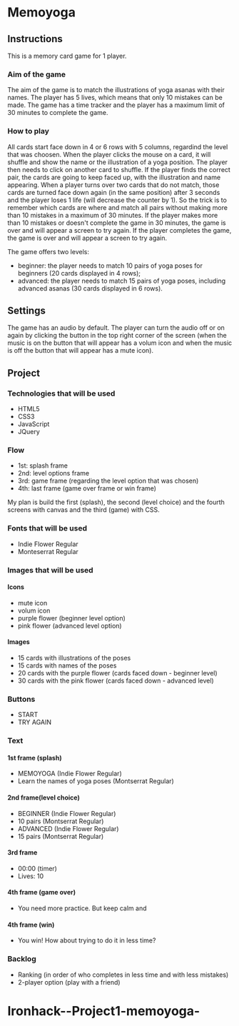 # Memoyoga

## Instructions
This is a memory card game for 1 player.

### Aim of the game
The aim of the game is to match the illustrations of yoga asanas with their names. 
The player has 5 lives, which means that only 10 mistakes can be made. 
The game has a time tracker and the player has a maximum limit of 30 minutes to complete the game.

### How to play
All cards start face down in 4 or 6 rows with 5 columns, regardind the level that was choosen. When the player clicks the mouse on a card, it will shuffle and show the name or the illustration of a yoga position.
The player then needs to click on another card to shuffle. If the player finds the correct pair, the cards are going to keep faced up, with the illustration and name appearing.
When a player turns over two cards that do not match, those cards are turned face down again (in the same position) after 3 seconds and the player loses 1 life (will decrease the counter by 1).
So the trick is to remember which cards are where and match all pairs without making more than 10 mistakes in a maximum of 30 minutes.
If the player makes more than 10 mistakes or doesn't complete the game in 30 minutes, the game is over and will appear a screen to try again. 
If the player completes the game, the game is over and will appear a screen to try again. 

The game offers two levels: 
- beginner: the player needs to match 10 pairs of yoga poses for beginners (20 cards displayed in 4 rows);
- advanced: the player needs to match 15 pairs of yoga poses, including advanced asanas (30 cards displayed in 6 rows).

## Settings
The game has an audio by default. The player can turn the audio off or on again by clicking the button in the top right corner of the screen (when the music is on the button that will appear has a volum icon and when the music is off the button that will appear has a mute icon).

## Project

### Technologies that will be used
- HTML5
- CSS3
- JavaScript
- JQuery

### Flow
- 1st: splash frame
- 2nd: level options frame
- 3rd: game frame (regarding the level option that was chosen)
- 4th: last frame (game over frame or win frame)

My plan is build the first (splash), the second (level choice) and the fourth screens with canvas and the third (game) with CSS.

### Fonts that will be used
- Indie Flower Regular
- Monteserrat Regular

### Images that will be used

#### Icons
- mute icon
- volum icon
- purple flower (beginner level option)
- pink flower (advanced level option)

#### Images
- 15 cards with illustrations of the poses
- 15 cards with names of the poses
- 20 cards with the purple flower (cards faced down - beginner level)
- 30 cards with the pink flower (cards faced down - advanced level)

### Buttons 
- START
- TRY AGAIN

### Text

#### 1st frame (splash)
- MEMOYOGA (Indie Flower Regular)
- Learn the names of yoga poses (Montserrat Regular)

#### 2nd frame(level choice)
- BEGINNER (Indie Flower Regular)
- 10 pairs (Montserrat Regular)
- ADVANCED (Indie Flower Regular)
- 15 pairs (Montserrat Regular)

#### 3rd frame
- 00:00 (timer)
- Lives: 10 

#### 4th frame (game over)
- You need more practice. But keep calm and

#### 4th frame (win)
- You win! How about trying to do it in less time?

### Backlog

- Ranking (in order of who completes in less time and with less mistakes)
- 2-player option (play with a friend)

# Ironhack--Project1-memoyoga-
